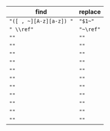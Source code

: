 |find|replace|
|---|---|
|`"([ , ~][A-z][a-z]) "`|`"$1~"`|
|`" \\ref"`|`"~\ref"`|
|`""`|`""`|
|`""`|`""`|
|`""`|`""`|
|`""`|`""`|
|`""`|`""`|
|`""`|`""`|
|`""`|`""`|
|`""`|`""`|
|`""`|`""`|
|`""`|`""`|
|`""`|`""`|